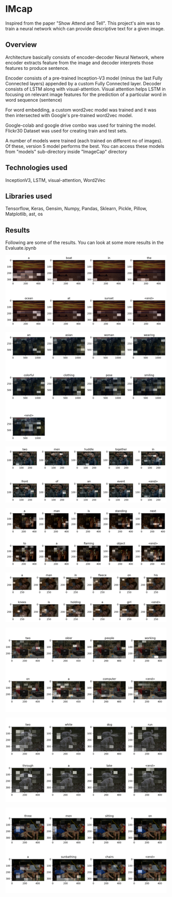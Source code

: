 # IMcap
Inspired from the paper "Show Attend and Tell". This project's aim was to train a neural network which can provide descriptive text for a given image.


## Overview
Architecture basically consists of encoder-decoder Neural Network, where encoder extracts feature from the image and decoder interprets those features to produce sentence.

Encoder consists of a pre-trained Inception-V3 model (minus the last Fully Connected layers) appended by a custom Fully Connected layer.
Decoder consists of LSTM along with visual-attention. Visual attention helps LSTM in focusing on relevant image features for the prediction of a particular word in word sequence (sentence)

For word embedding, a custom word2vec model was trained and it was then intersected with Google's pre-trained word2vec model.

Google-colab and google drive combo was used for training the model.
Flickr30 Dataset was used for creating train and test sets.

A number of models were trained (each trained on different no of images). Of these, version 5 model performs the best.
You can access these models from "models" sub-directory inside "ImageCap" directory

## Technologies used

InceptionV3, LSTM, visual-attention, Word2Vec

## Libraries used

Tensorflow, Keras, Gensim, Numpy, Pandas, Sklearn, Pickle, Pillow, Matplotlib, ast, os


## Results

Following are some of the results. You can look at some more results in the Evaluate.ipynb 

![sunset](results/1.png)


![massan1](results/2.png)


![gully_boy](results/3.png)


![massan2](results/4.png)


![interstellar](results/5.png)


![old_couple](results/6.png)


![dogs](results/7.png)


![men sitting](results/8.png)
